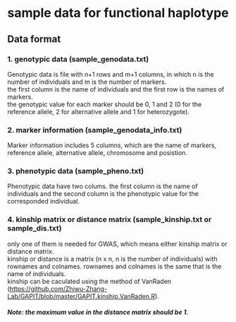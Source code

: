 # sample data for functional haplotype

## Data format

### 1.  genotypic data (sample_genodata.txt)

Genotypic data is file with n+1 rows and m+1 columns, in which n is the number of individuals and m is the number of markers.  
the first column is the name of individuals and the first row is the names of markers.    
the genotypic value for each marker should be 0, 1 and 2 (0 for the reference allele, 2 for alternative allele and 1 for heterozygote).   

### 2.  marker information (sample_genodata_info.txt)

Marker information includes 5 columns, which are the name of markers, reference allele, alternative allele, chromosome and posistion.

### 3.  phenotypic data (sample_pheno.txt)

Phenotypic data have two colums. the first column is the name of individuals and the second column is the phenotypic value for the corresponded individual.

### 4.  kinship matrix or distance matrix (sample_kinship.txt or sample_dis.txt)

only one of them is needed for GWAS, which means either kinship matrix or distance matrix.   
kinship or distance is a matrix (n x n, n is the number of individuals) with rownames and colnames. rownames and colnames is the same that is the name of individuals.   
kinship can be caculated using the method of VanRaden (https://github.com/Zhiwu-Zhang-Lab/GAPIT/blob/master/GAPIT.kinship.VanRaden.R). 

#### *Note: the maximum value in the distance matrix should be 1.*

